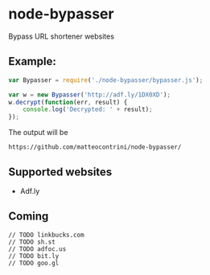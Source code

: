 # node-bypasser
Bypass URL shortener websites

## Example:

```javascript
var Bypasser = require('./node-bypasser/bypasser.js');

var w = new Bypasser('http://adf.ly/1DX0XD');
w.decrypt(function(err, result) {
	console.log('Decrypted: ' + result);
});
```

The output will be 
```
https://github.com/matteocontrini/node-bypasser/
```

## Supported websites
* Adf.ly

## Coming
```
// TODO linkbucks.com
// TODO sh.st
// TODO adfoc.us
// TODO bit.ly
// TODO goo.gl
```
